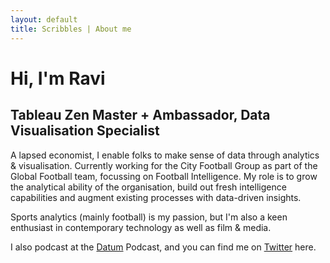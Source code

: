 ```yaml
---
layout: default
title: Scribbles | About me
---
```

# Hi, I'm Ravi
## Tableau Zen Master + Ambassador, Data Visualisation Specialist
A lapsed economist, I enable folks to make sense of data through analytics & visualisation. Currently working for the City Football Group as part of the Global Football team, focussing on Football Intelligence. My role is to grow the analytical ability of the organisation, build out fresh intelligence capabilities and augment existing processes with data-driven insights.
  
Sports analytics (mainly football) is my passion, but I'm also a keen enthusiast in contemporary technology as well as film & media.  

I also podcast at the [Datum](http://datumpodcast.com/) Podcast, and you can find me on [Twitter](https://twitter.com/scribblr_42/) here.
